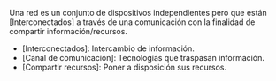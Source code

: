 Una red es un conjunto de dispositivos independientes pero que están [Interconectados] a través de una comunicación con la finalidad de compartir información/recursos.

- [Interconectados]: Intercambio de información.
- [Canal de comunicación]: Tecnologías que traspasan información.
- [Compartir recursos]: Poner a disposición sus recursos.

